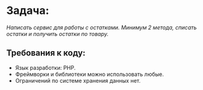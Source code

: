 # Задача:

*Написать сервис для работы с остатками.*
*Минимум 2 метода, списать остатки и получить остатки по товару.*

## Требования к коду:

- Язык разработки: PHP.
- Фреймворки и библиотеки можно использовать любые.
- Ограничений по системе хранения данных нет.